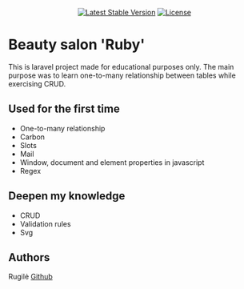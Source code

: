 <p align="center">
<a href="https://packagist.org/packages/laravel/framework"><img src="https://img.shields.io/packagist/v/laravel/framework" alt="Latest Stable Version"></a>
<a href="https://packagist.org/packages/laravel/framework"><img src="https://img.shields.io/packagist/l/laravel/framework" alt="License"></a>
</p>

# Beauty salon 'Ruby'

This is laravel project made for educational purposes only. The main purpose was to learn one-to-many relationship between tables while exercising CRUD.

<!-- In this project I used Carbon for the first time as well as made slots for availible orders and enabled mail. Also deepened validation rules knowledge.

Practiced javascript, where I find out and used many window, document and element properties for the first time as well as included regex. -->
## Used for the first time

- One-to-many relationship
- Carbon
- Slots
- Mail
- Window, document and element properties in javascript
- Regex

## Deepen my knowledge

- CRUD
- Validation rules
- Svg

## Authors

Rugilė [Github](https://github.com/kauste)
